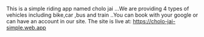 This is a simple riding app named cholo jai ...We are providing 4 types of vehicles including bike,car ,bus and train ..You can book with your google or can have an account in our site.
The site is live at: 
https://cholo-jai-simple.web.app